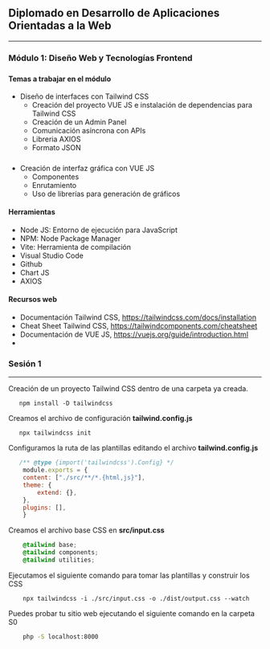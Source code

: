 ## Diplomado en Desarrollo de Aplicaciones Orientadas a la Web
---

### Módulo 1: Diseño Web y Tecnologías Frontend

###
#### Temas a trabajar en el módulo

- Diseño de interfaces con Tailwind CSS
  - Creación del proyecto VUE JS e instalación de dependencias para Tailwind CSS
  - Creación de un Admin Panel
  - Comunicación asíncrona con APIs
  - Libreria AXIOS
  - Formato JSON
   
#####

- Creación de interfaz gráfica con VUE JS
    - Componentes
    - Enrutamiento
    - Uso de librerías para generación de gráficos

#### Herramientas 
- Node JS: Entorno de ejecución para JavaScript
- NPM: Node Package Manager
- Vite: Herramienta de compilación
- Visual Studio Code
- Github
- Chart JS
- AXIOS

#### Recursos web
- Documentación Tailwind CSS, https://tailwindcss.com/docs/installation
- Cheat Sheet Tailwind CSS, https://tailwindcomponents.com/cheatsheet
- Documentación de VUE JS, https://vuejs.org/guide/introduction.html
-  

### Sesión 1
---

Creación de un proyecto Tailwind CSS dentro de una carpeta ya creada.
```console
   npm install -D tailwindcss
```

Creamos el archivo de configuración **tailwind.config.js** 
```console
   npx tailwindcss init
```

Configuramos la ruta de las plantillas editando el archivo **tailwind.config.js**
```js
   /** @type {import('tailwindcss').Config} */
    module.exports = {
    content: ["./src/**/*.{html,js}"],
    theme: {
        extend: {},
    },
    plugins: [],
    }
```

Creamos el archivo base CSS en **src/input.css**
```css
    @tailwind base;
    @tailwind components;
    @tailwind utilities;
```

Ejecutamos el siguiente comando para tomar las plantillas y construir los CSS
```console
    npx tailwindcss -i ./src/input.css -o ./dist/output.css --watch
```

Puedes probar tu sitio web ejecutando el siguiente comando en la carpeta S0
```bash
    php -S localhost:8000
```
